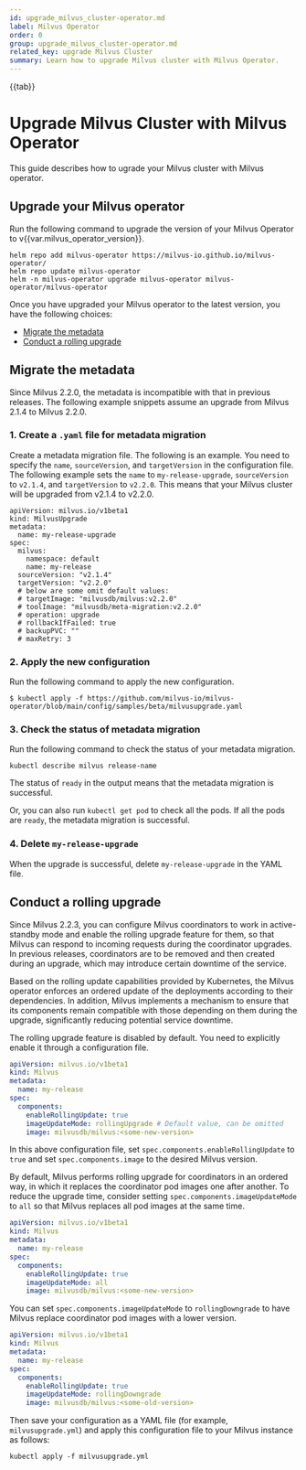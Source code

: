 ```yaml
---
id: upgrade_milvus_cluster-operator.md
label: Milvus Operator
order: 0
group: upgrade_milvus_cluster-operator.md
related_key: upgrade Milvus Cluster
summary: Learn how to upgrade Milvus cluster with Milvus Operator.
---
```


{{tab}}

# Upgrade Milvus Cluster with Milvus Operator

This guide describes how to ugrade your Milvus cluster with Milvus operator. 

## Upgrade your Milvus operator

Run the following command to upgrade the version of your Milvus Operator to v{{var.milvus_operator_version}}.

```
helm repo add milvus-operator https://milvus-io.github.io/milvus-operator/
helm repo update milvus-operator
helm -n milvus-operator upgrade milvus-operator milvus-operator/milvus-operator
```

Once you have upgraded your Milvus operator to the latest version, you have the following choices:

- [Migrate the metadata](#Migrate-the-metadata)
- [Conduct a rolling upgrade](#Conduct-a-rolling-upgrade)

## Migrate the metadata

Since Milvus 2.2.0, the metadata is incompatible with that in previous releases. The following example snippets assume an upgrade from Milvus 2.1.4 to Milvus 2.2.0.

### 1. Create a `.yaml` file for metadata migration

Create a metadata migration file. The following is an example. You need to specify the `name`, `sourceVersion`, and `targetVersion` in the configuration file. The following example sets the `name` to `my-release-upgrade`, `sourceVersion` to `v2.1.4`, and `targetVersion` to `v2.2.0`. This means that your Milvus cluster will be upgraded from v2.1.4 to v2.2.0.

```
apiVersion: milvus.io/v1beta1
kind: MilvusUpgrade
metadata:
  name: my-release-upgrade
spec:
  milvus:
    namespace: default
    name: my-release
  sourceVersion: "v2.1.4"
  targetVersion: "v2.2.0"
  # below are some omit default values:
  # targetImage: "milvusdb/milvus:v2.2.0"
  # toolImage: "milvusdb/meta-migration:v2.2.0"
  # operation: upgrade
  # rollbackIfFailed: true
  # backupPVC: ""
  # maxRetry: 3
```



### 2. Apply the new configuration

Run the following command to apply the new configuration.

```
$ kubectl apply -f https://github.com/milvus-io/milvus-operator/blob/main/config/samples/beta/milvusupgrade.yaml
```



### 3. Check the status of metadata migration

Run the following command to check the status of your metadata migration.

```
kubectl describe milvus release-name
```

The status of `ready` in the output means that the metadata migration is successful.

Or, you can also run `kubectl get pod` to check all the pods. If all the pods are `ready`, the metadata migration is successful.



### 4. Delete `my-release-upgrade`

When the upgrade is successful, delete `my-release-upgrade` in the YAML file.



## Conduct a rolling upgrade

Since Milvus 2.2.3, you can configure Milvus coordinators to work in active-standby mode and enable the rolling upgrade feature for them, so that Milvus can respond to incoming requests during the coordinator upgrades. In previous releases, coordinators are to be removed and then created during an upgrade, which may introduce certain downtime of the service.

Based on the rolling update capabilities provided by Kubernetes, the Milvus operator enforces an ordered update of the deployments according to their dependencies. In addition, Milvus implements a mechanism to ensure that its components remain compatible with those depending on them during the upgrade, significantly reducing potential service downtime.

The rolling upgrade feature is disabled by default. You need to explicitly enable it through a configuration file.

```yaml
apiVersion: milvus.io/v1beta1
kind: Milvus
metadata:
  name: my-release
spec:
  components:
    enableRollingUpdate: true
    imageUpdateMode: rollingUpgrade # Default value, can be omitted
    image: milvusdb/milvus:<some-new-version>
```

In this above configuration file, set `spec.components.enableRollingUpdate` to `true` and set `spec.components.image` to the desired Milvus version.

By default, Milvus performs rolling upgrade for coordinators in an ordered way, in which it replaces the coordinator pod images one after another. To reduce the upgrade time, consider setting `spec.components.imageUpdateMode` to `all` so that Milvus replaces all pod images at the same time.

```yaml
apiVersion: milvus.io/v1beta1
kind: Milvus
metadata:
  name: my-release
spec:
  components:
    enableRollingUpdate: true
    imageUpdateMode: all
    image: milvusdb/milvus:<some-new-version>
```

You can set `spec.components.imageUpdateMode` to `rollingDowngrade` to have Milvus replace coordinator pod images with a lower version.

```yaml
apiVersion: milvus.io/v1beta1
kind: Milvus
metadata:
  name: my-release
spec:
  components:
    enableRollingUpdate: true
    imageUpdateMode: rollingDowngrade
    image: milvusdb/milvus:<some-old-version>
```

Then save your configuration as a YAML file (for example, `milvusupgrade.yml`) and apply this configuration file to your Milvus instance as follows:

```shell
kubectl apply -f milvusupgrade.yml
```